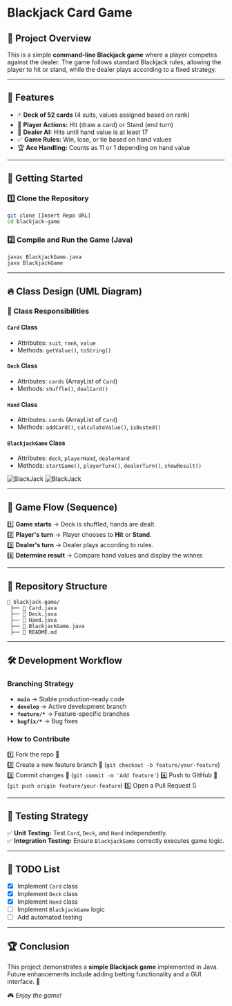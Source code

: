 # Blackjack Card Game

## 🎯 Project Overview
This is a simple **command-line Blackjack game** where a player competes against the dealer. The game follows standard Blackjack rules, allowing the player to hit or stand, while the dealer plays according to a fixed strategy.

---

## 📌 Features
- 🃏 **Deck of 52 cards** (4 suits, values assigned based on rank)
- 👤 **Player Actions:** Hit (draw a card) or Stand (end turn)
- 🤖 **Dealer AI:** Hits until hand value is at least 17
- ✅ **Game Rules:** Win, lose, or tie based on hand values
- 🏆 **Ace Handling:** Counts as 11 or 1 depending on hand value

---

## 🚀 Getting Started
### 1️⃣ Clone the Repository
```bash
git clone [Insert Repo URL]
cd blackjack-game
```

### 2️⃣ Compile and Run the Game (Java)
```bash
javac BlackjackGame.java
java BlackjackGame
```

---

## 🔥 Class Design (UML Diagram)
### 📌 Class Responsibilities
#### `Card` Class
- Attributes: `suit`, `rank`, `value`
- Methods: `getValue()`, `toString()`

#### `Deck` Class
- Attributes: `cards` (ArrayList of `Card`)
- Methods: `shuffle()`, `dealCard()`

#### `Hand` Class
- Attributes: `cards` (ArrayList of `Card`)
- Methods: `addCard()`, `calculateValue()`, `isBusted()`

#### `BlackjackGame` Class
- Attributes: `deck`, `playerHand`, `dealerHand`
- Methods: `startGame()`, `playerTurn()`, `dealerTurn()`, `showResult()`


![BlackJack](https://github.com/user-attachments/assets/a74a19d9-f2cd-4811-9392-93007bb7c448)
![BlackJack](https://github.com/user-attachments/assets/a74a19d9-f2cd-4811-9392-93007bb7c448)

---

## 📜 Game Flow (Sequence)
1️⃣ **Game starts** → Deck is shuffled, hands are dealt.  
2️⃣ **Player's turn** → Player chooses to **Hit** or **Stand**.  
3️⃣ **Dealer's turn** → Dealer plays according to rules.  
4️⃣ **Determine result** → Compare hand values and display the winner.  

---

## 📂 Repository Structure
```
📂 blackjack-game/
 ├── 📄 Card.java
 ├── 📄 Deck.java
 ├── 📄 Hand.java
 ├── 📄 BlackjackGame.java
 ├── 📄 README.md
```

---

## 🛠 Development Workflow
### Branching Strategy
- **`main`** → Stable production-ready code
- **`develop`** → Active development branch
- **`feature/*`** → Feature-specific branches
- **`bugfix/*`** → Bug fixes

### How to Contribute
1️⃣ Fork the repo 🍴  
2️⃣ Create a new feature branch 🌱 (`git checkout -b feature/your-feature`)
3️⃣ Commit changes 💾 (`git commit -m 'Add feature'`)
4️⃣ Push to GitHub 🚀 (`git push origin feature/your-feature`)
5️⃣ Open a Pull Request 🔃

---

## 🧪 Testing Strategy
✅ **Unit Testing:** Test `Card`, `Deck`, and `Hand` independently.  
✅ **Integration Testing:** Ensure `BlackjackGame` correctly executes game logic.  

---

## 📌 TODO List
- [x] Implement `Card` class
- [x] Implement `Deck` class
- [x] Implement `Hand` class
- [ ] Implement `BlackjackGame` logic
- [ ] Add automated testing

---

## 🏆 Conclusion
This project demonstrates a **simple Blackjack game** implemented in Java. Future enhancements include adding betting functionality and a GUI interface. 🚀


🎮 _Enjoy the game!_
